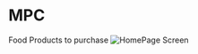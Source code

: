 # MPC
Food Products to purchase
![HomePage Screen](https://user-images.githubusercontent.com/89892415/200107407-fb773d18-4659-4910-9710-606bce23ad75.jpg)
